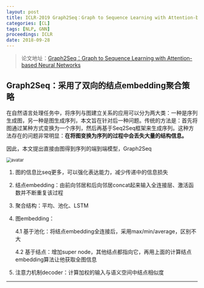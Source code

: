 ```yaml
---
layout: post
title: ICLR-2019 Graph2Seq：Graph to Sequence Learning with Attention-based Neural Networks
categories: [CL]
tags: [NLP, GNN]
proceedings: ICLR
date: 2018-09-28
---
```



> 论文地址：[Graph2Seq：Graph to Sequence Learning with Attention-based Neural Networks](https://openreview.net/forum?id=SkeXehR9t7)

## Graph2Seq：采用了双向的结点embedding聚合策略

在自然语言处理任务中，将序列与图建立关系的应用可以分为两大类：一种是序列生成图，另一种是图生成序列，本文旨在针对后一种问题。传统的方法是：首先将图通过某种方式变换为一个序列，然后再基于Seq2Seq框架来生成序列。这种方法存在的问题非常明显：**在将图变换为序列的过程中会丢失大量的结构信息。**

因此，本文提出直接由图得到序列的端到端模型，Graph2Seq

<img src="https://pic1.zhimg.com/v2-2f6adeb035a92b39c51214aac5feb2d0_b.jpg" alt="avatar" style="zoom: 80%;" />

1. 图的信息比seq更多，可以强化表达能力，减少传递中的信息损失
2. 结点embedding：由前向邻居和后向邻居concat起来输入全连接层、激活函数并不断重复该过程
3. 聚合结构：平均、池化、LSTM
4. 图embedding：

   4.1 基于池化：将结点embedding全连接后，采用max/min/average，区别不大

   4.2 基于结点：增加super node，其他结点都指向它，再用上面的计算结点embedding算法让他获取全图信息
5. 注意力机制decoder：计算加权的输入与语义空间中结点相似度

<HR align=left color=#987cb9 SIZE=1>
